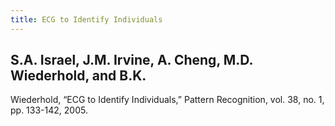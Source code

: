 ```yaml
---
title: ECG to Identify Individuals
---
```


## S.A. Israel, J.M. Irvine, A. Cheng, M.D. Wiederhold, and B.K.
Wiederhold, “ECG to Identify Individuals,” Pattern Recognition,
vol. 38, no. 1, pp. 133-142, 2005.